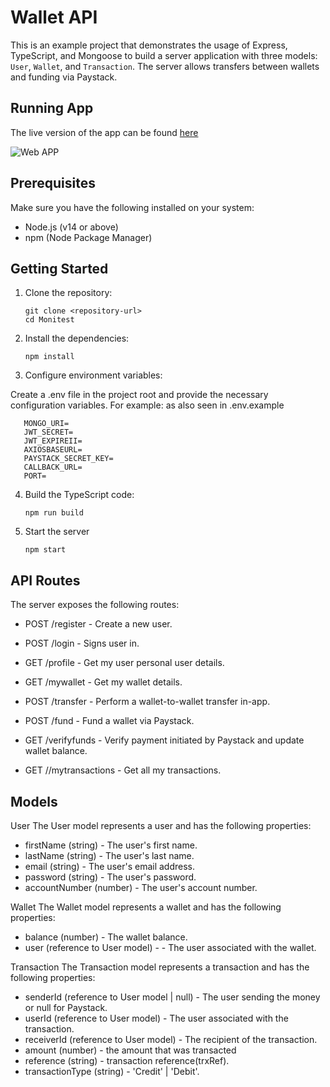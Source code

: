 # Wallet API

This is an example project that demonstrates the usage of Express, TypeScript, and Mongoose to build a server application with three models: `User`, `Wallet`, and `Transaction`. The server allows transfers between wallets and funding via Paystack.

## Running App
The live version of the app can be found [here](https://moni-rough-front.vercel.app/)

![Web APP](https://res.cloudinary.com/valodagreat/image/upload/v1685224576/Screen_Shot_2023-05-27_at_10.51.38_PM_g2orz3.png)

## Prerequisites

Make sure you have the following installed on your system:

- Node.js (v14 or above)
- npm (Node Package Manager)

## Getting Started

1. Clone the repository:

   ```shell
   git clone <repository-url>
   cd Monitest

2. Install the dependencies:
   ```shell
   npm install

3. Configure environment variables:

Create a .env file in the project root and provide the necessary configuration variables. For example: as also seen in .env.example 
   ```shell
      MONGO_URI= 
      JWT_SECRET=
      JWT_EXPIREII=
      AXIOSBASEURL=
      PAYSTACK_SECRET_KEY=
      CALLBACK_URL=
      PORT=
   ```

4. Build the TypeScript code:
   ```shell
   npm run build

5. Start the server
   ```shell
   npm start

## API Routes
The server exposes the following routes:

* POST  /register - Create a new user.
* POST  /login - Signs user in.
* GET  /profile - Get my user personal user details.

* GET  /mywallet - Get my wallet details.
* POST /transfer - Perform a wallet-to-wallet transfer in-app.
* POST /fund - Fund a wallet via Paystack.
* GET /verifyfunds - Verify payment initiated by Paystack and update wallet balance.
* GET //mytransactions - Get all my transactions.
   
## Models
User
The User model represents a user and has the following properties:

* firstName (string) - The user's first name.
* lastName (string) - The user's last name.
* email (string) - The user's email address.
* password (string) - The user's password.
* accountNumber (number) - The user's account number.

Wallet
The Wallet model represents a wallet and has the following properties:

* balance (number) - The wallet balance.
* user (reference to User model) - - The user associated with the wallet.

Transaction
The Transaction model represents a transaction and has the following properties:
* senderId (reference to User model | null)  - The user sending the money or null for Paystack.
* userId (reference to User model) - The user associated with the transaction.
* receiverId (reference to User model)  - The recipient of the transaction.
* amount (number) - the amount that was transacted
* reference (string) - transaction reference(trxRef).
* transactionType (string) - 'Credit' | 'Debit'.
